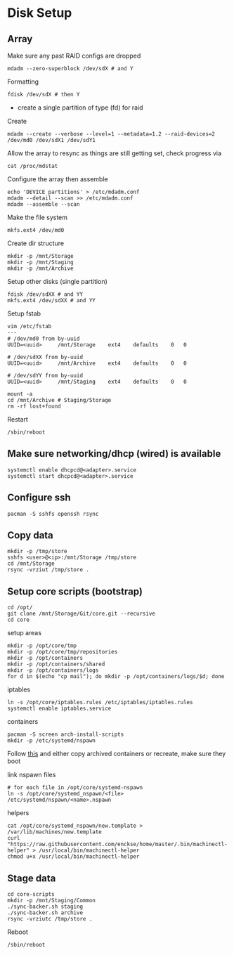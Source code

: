 Disk Setup
===

## Array
Make sure any past RAID configs are dropped
```
mdadm --zero-superblock /dev/sdX # and Y
```

Formatting
```
fdisk /dev/sdX # then Y
```
* create a single partition of type (fd) for raid

Create
```
mdadm --create --verbose --level=1 --metadata=1.2 --raid-devices=2 /dev/md0 /dev/sdX1 /dev/sdY1
```

Allow the array to resync as things are still getting set, check progress via
```
cat /proc/mdstat
```

Configure the array then assemble
```
echo 'DEVICE partitions' > /etc/mdadm.conf
mdadm --detail --scan >> /etc/mdadm.conf
mdadm --assemble --scan
```

Make the file system
```
mkfs.ext4 /dev/md0
```

Create dir structure
```
mkdir -p /mnt/Storage
mkdir -p /mnt/Staging
mkdir -p /mnt/Archive
```

Setup other disks (single partition)
```
fdisk /dev/sdXX # and YY
mkfs.ext4 /dev/sdXX # and YY
```

Setup fstab
```
vim /etc/fstab
---
# /dev/md0 from by-uuid
UUID=<uuid>     /mnt/Storage    ext4    defaults    0   0

# /dev/sdXX from by-uuid
UUID=<uuid>     /mnt/Archive    ext4    defaults    0   0

# /dev/sdYY from by-uuid
UUID=<uuid>     /mnt/Staging    ext4    defaults    0   0
```

```
mount -a
cd /mnt/Archive # Staging/Storage
rm -rf lost+found
```

Restart
```
/sbin/reboot
```

## Make sure networking/dhcp (wired) is available
```
systemctl enable dhcpcd@<adapter>.service
systemctl start dhcpcd@<adapter>.service
```

## Configure ssh
```
pacman -S sshfs openssh rsync
```

## Copy data
```
mkdir -p /tmp/store
sshfs <user>@<ip>:/mnt/Storage /tmp/store
cd /mnt/Storage
rsync -vrziut /tmp/store .
```

## Setup core scripts (bootstrap)
```
cd /opt/
git clone /mnt/Storage/Git/core.git --recursive
cd core
```

setup areas
```
mkdir -p /opt/core/tmp
mkdir -p /opt/core/tmp/repositories
mkdir -p /opt/containers
mkdir -p /opt/containers/shared
mkdir -p /opt/containers/logs
for d in $(echo "cp mail"); do mkdir -p /opt/containers/logs/$d; done
```

iptables
```
ln -s /opt/core/iptables.rules /etc/iptables/iptables.rules
systemctl enable iptables.service
```

containers
```
pacman -S screen arch-install-scripts
mkdir -p /etc/systemd/nspawn
```

Follow [this](https://github.com/enckse/howdoi/blob/master/software/containers/init-nspawn.md) and either copy archived containers or recreate, make sure they boot

link nspawn files
```
# for each file in /opt/core/systemd-nspawn
ln -s /opt/core/systemd_nspawn/<file> /etc/systemd/nspawn/<name>.nspawn
```

helpers
```
cat /opt/core/systemd_nspawn/new.template > /var/lib/machines/new.template
curl "https://raw.githubusercontent.com/enckse/home/master/.bin/machinectl-helper" > /usr/local/bin/machinectl-helper
chmod u+x /usr/local/bin/machinectl-helper
```

## Stage data
```
cd core-scripts
mkdir -p /mnt/Staging/Common
./sync-backer.sh staging
./sync-backer.sh archive 
rsync -vrziutc /tmp/store .
```

Reboot
```
/sbin/reboot
```
